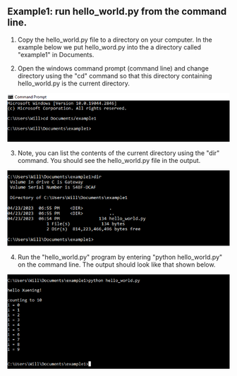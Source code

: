 ## Example1: run hello_world.py from the command line.

1. Copy the hello_world.py file to a directory on your computer. In the example
   below we put hello_word.py into the a directory called "example1" in
   Documents.  

2. Open the windows command prompt (command line) and change directory using
   the "cd" command so that this directory containing hello_world.py is the
   current directory. 

![change_directory](images/change_directory.png)

3. Note, you can list the contents of the current directory using the "dir"
   command. You should see the hello_world.py file in the output. 

![run_dir_to_show_file](images/run_dir_to_show_file.png)

4. Run the "hello_world.py" program by entering "python hello_world.py" on the
   command line. The output should look like that shown below. 

![run_from_the_command_line](images/run_from_the_command_line.png)


